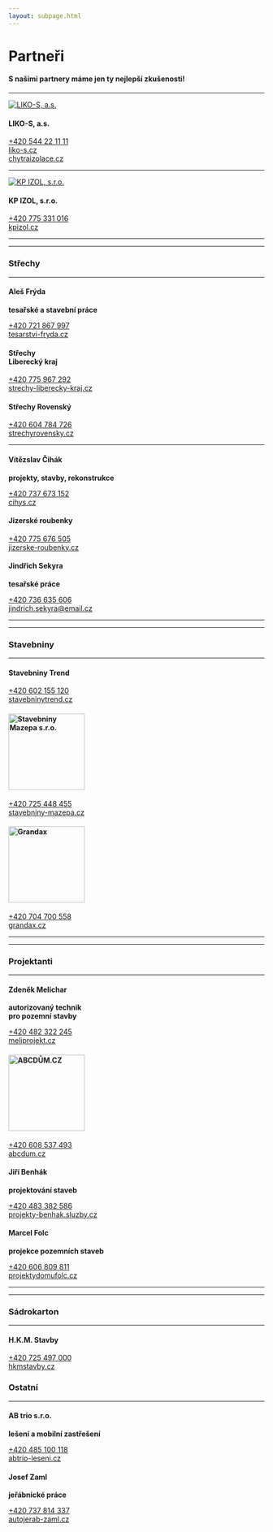 ```yaml
---
layout: subpage.html
---
```


<!--<section class="partneri no-border center"><div>-->

# Partneři
#### S našimi partnery máme jen ty nejlepší zkušenosti!

---

<!--<div class="grid" style="align-items:center;"><div class="col">-->
<!--</div><div class="minicol">-->

[![LIKO-S, a.s.](/assets/likos.jpg)](http://www.chytraizolace.cz/)

<!--</div><div class="minicol" style="padding:0 45px;">-->

#### LIKO-S, a.s.

[+420 544 22 11 11](tel:+420544221111)  
[liko-s.cz](http://www.liko-s.cz/)  
[chytraizolace.cz](http://www.chytraizolace.cz/)

<!--</div><div class="col">-->
<!--</div></div>-->

---

<!--<div class="grid" style="align-items:center;"><div class="col">-->
<!--</div><div class="minicol">-->

[![KP IZOL, s.r.o.](/assets/kpizol.png)](http://www.kpizol.cz/)

<!--</div><div class="minicol" style="padding:0 45px;">-->

#### KP IZOL, s.r.o.

[+420 775 331 016](tel:+420775331016)  
[kpizol.cz](http://www.kpizol.cz/)  

<!--</div><div class="col">-->
<!--</div></div>-->

---

---

### Střechy

---

<!--<div class="grid"><div class="col">-->

#### Aleš Frýda
<div><strong>tesařské a stavební práce</strong></div>

[+420 721 867 997](tel:+420721867997)  
[tesarstvi-fryda.cz](http://www.tesarstvi-fryda.cz/)

<!--</div><div class="col">-->

#### Střechy<br>Liberecký kraj

[+420 775 967 292](tel:+420775967292)  
[strechy-liberecky-kraj.cz](http://www.strechy-liberecky-kraj.cz/)

<!--</div><div class="col">-->

#### Střechy Rovenský

[+420 604 784 726](tel:+420604784726)  
[strechyrovensky.cz](http://www.strechyrovensky.cz/)

<!--</div></div>-->

---

<!--<div class="grid"><div class="col">-->

#### Vítězslav Čihák
<div><strong>projekty, stavby, rekonstrukce</strong></div>

[+420 737 673 152](tel:+420737673152)  
[cihys.cz](http://www.cihys.cz/)

<!--</div><div class="col">-->

#### Jizerské roubenky

[+420 775 676 505](tel:+420775676505)  
[jizerske-roubenky.cz](http://www.jizerske-roubenky.cz/)

<!--</div><div class="col">-->

#### Jindřich Sekyra
<div><strong>tesařské práce</strong></div>

[+420 736 635 606](tel:+420736635606)  
[jindrich.sekyra@email.cz](mailto:jindrich.sekyra@email.cz)

<!--</div></div>-->

---

---

### Stavebniny

---

<!--<div class="grid"><div class="col">-->

#### Stavebniny Trend

[+420 602 155 120](tel:+420602155120)  
[stavebninytrend.cz](http://www.stavebninytrend.cz/)

<!--</div><div class="col">-->

<h4><img alt="Stavebniny Mazepa s.r.o." src="/assets/mazepa.png" style="width:150px;"></h4>

[+420 725 448 455](tel:+420725448455)  
[stavebniny-mazepa.cz](http://www.stavebniny-mazepa.cz/)

<!--</div><div class="col">-->

<h4><img alt="Grandax" src="/assets/grandax.jpg" style="width:150px;"></h4>

[+420 704 700 558](tel:+420704700558)  
[grandax.cz](http://www.grandax.cz/)

<!--</div></div>-->

---

---

### Projektanti

---

<!--<div class="grid"><div class="col">-->

#### Zdeněk Melichar
<div><strong>autorizovaný technik<br>pro pozemní stavby</strong></div>

[+420 482 322 245](tel:+420482322245)  
[meliprojekt.cz](http://www.meliprojekt.cz/)

<!--</div><div class="col">-->

<h4><img alt="ABCDŮM.CZ" src="/assets/abcdum.png" style="width:150px;"></h4>

[+420 608 537 493](tel:+420608537493)  
[abcdum.cz](http://www.abcdum.cz/)

<!--</div><div class="col">-->

#### Jiří Benhák
<div><strong>projektování staveb</strong></div>

[+420 483 382 586](tel:+420483382586)  
[projekty-benhak.sluzby.cz](https://projekty-benhak.sluzby.cz/)

<!--</div><div class="col">-->

#### Marcel Folc
<div><strong>projekce pozemních staveb</strong></div>

[+420 606 809 811](tel:+420606809811)  
[projektydomufolc.cz](http://www.projektydomufolc.cz/)

<!--</div></div>-->

---

---

<!--<div class="grid"><div class="col">-->

### Sádrokarton

---

<!--<div class="grid"><div class="col">-->

#### H.K.M. Stavby

[+420 725 497 000](tel:+420725497000)  
[hkmstavby.cz](http://www.hkmstavby.cz/)

<!--</div></div>-->

<!--</div><div class="col">-->

### Ostatní

---

<!--<div class="grid"><div class="col">-->

#### AB trio s.r.o.
<div><strong>lešení a mobilní zastřešení</strong></div>

[+420 485 100 118](tel:+420485100118)  
[abtrio-leseni.cz](http://www.abtrio-leseni.cz/)

<!--</div><div class="col">-->

#### Josef Zaml
<div><strong>jeřábnické práce</strong></div>

[+420 737 814 337](tel:+420737814337)  
[autojerab-zaml.cz](http://www.autojerab-zaml.cz/)

<!--</div></div>-->

<!--</div></div>-->
<!--</div></section>-->
